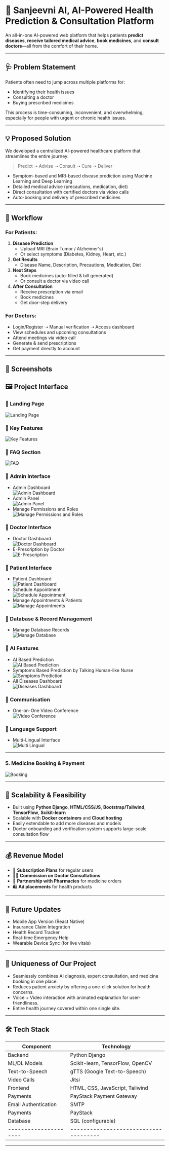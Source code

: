 # 🧠 Sanjeevni AI, AI-Powered Health Prediction & Consultation Platform

An all-in-one AI-powered web platform that helps patients **predict diseases**, **receive tailored medical advice**, **book medicines**, and **consult doctors**—all from the comfort of their home.

---

## 🩺 Problem Statement

Patients often need to jump across multiple platforms for:
- Identifying their health issues
- Consulting a doctor
- Buying prescribed medicines

This process is time-consuming, inconvenient, and overwhelming, especially for people with urgent or chronic health issues.

---

## 💡 Proposed Solution

We developed a centralized AI-powered healthcare platform that streamlines the entire journey:

> Predict ➝ Advise ➝ Consult ➝ Cure ➝ Deliver

- Symptom-based and MRI-based disease prediction using Machine Learning and Deep Learning
- Detailed medical advice (precautions, medication, diet)
- Direct consultation with certified doctors via video calls
- Auto-booking and delivery of prescribed medicines

---

## 🔁 Workflow

### For Patients:
1. **Disease Prediction**
   - Upload MRI (Brain Tumor / Alzheimer's)
   - Or select symptoms (Diabetes, Kidney, Heart, etc.)
2. **Get Results**
   - Disease Name, Description, Precautions, Medication, Diet
3. **Next Steps**
   - Book medicines (auto-filled & bill generated)
   - Or consult a doctor via video call
4. **After Consultation**
   - Receive prescription via email
   - Book medicines
   - Get door-step delivery

### For Doctors:
- Login/Register ➝ Manual verification ➝ Access dashboard
- View schedules and upcoming consultations
- Attend meetings via video call
- Generate & send prescriptions
- Get payment directly to account

---

## 📸 Screenshots

## 🖼️ Project Interface

### 🔹 Landing Page
![Landing Page](Project_Interface/Landing_Page.png)

### 🔹 Key Features
![Key Features](Project_Interface/Key_features.png)

### 🔹 FAQ Section
![FAQ](Project_Interface/FAQ.png)

### 🔹 Admin Interface
- Admin Dashboard  
  ![Admin Dashboard](Project_Interface/Admin_Dashboard.png)
- Admin Panel  
  ![Admin Panel](Project_Interface/Admin_Panel.png)
- Manage Permissions and Roles  
  ![Manage Permissions and Roles](Project_Interface/Manage_permisiions_and_roles.png)

### 🔹 Doctor Interface
- Doctor Dashboard  
  ![Doctor Dashboard](Project_Interface/Doctor_Dashboard.png)
- E-Prescription by Doctor  
  ![E-Prescription](Project_Interface/E-Prescription_by_doctor.png)

### 🔹 Patient Interface
- Patient Dashboard  
  ![Patient Dashboard](Project_Interface/Patient_Dashboard.png)
- Schedule Appointment  
  ![Schedule Appointment](Project_Interface/Schedule_Appointment.png)
- Manage Appointments & Patients  
  ![Manage Appointments](Project_Interface/Manage_Appointmnets_Paitents.png)

### 🔹 Database & Record Management
- Manage Database Records  
  ![Manage Database](Project_Interface/Manage_Database-Records.png)

### 🔹 AI Features
- AI Based Prediction  
  ![AI Based Prediction](Project_Interface/Ai_Based_Prediction.png)
- Symptoms Based Prediction by Talking Human-like Nurse  
  ![Symptoms Prediction](Project_Interface/Symptoms_Based_Prediction_by_talking_human_like_nurse.png)
- All Diseases Dashboard  
  ![Diseases Dashboard](Project_Interface/All_Diseases_dashboard.png)

### 🔹 Communication
- One-on-One Video Conference  
  ![Video Conference](Project_Interface/One_on_One_Video_Conference.png)

### 🔹 Language Support
- Multi-Lingual Interface  
  ![Multi Lingual](Project_Interface/Multi-Lingual.png)

---


### 5. Medicine Booking & Payment

![Booking](static/img/screenshots/medicine-booking.png)

---

## 🚀 Scalability & Feasibility

- Built using **Python Django**, **HTML/CSS/JS**, **Bootstrap/Tailwind**, **TensorFlow**, **Scikit-learn**
- Scalable with **Docker containers** and **Cloud hosting**
- Easily extendable to add more diseases and models
- Doctor onboarding and verification system supports large-scale consultation flow

---

## 💰 Revenue Model

- 💼 **Subscription Plans** for regular users
- 🧑‍⚕️ **Commission on Doctor Consultations**
- 💊 **Partnership with Pharmacies** for medicine orders
- 🛍️ **Ad placements** for health products

---

## 🔮 Future Updates

- Mobile App Version (React Native)
- Insurance Claim Integration
- Health Record Tracker
- Real-time Emergency Help
- Wearable Device Sync (for live vitals)

---

## 🧬 Uniqueness of Our Project

- Seamlessly combines AI diagnosis, expert consultation, and medicine booking in one place.
- Reduces patient anxiety by offering a one-click solution for health concerns.
- Voice + Video interaction with animated explanation for user-friendliness.
- Entire health journey covered within one single site.

---

## 🛠️ Tech Stack

| Component           |              Technology             |
|---------------------|-------------------------------------|
| Backend             | Python Django                       |
| ML/DL Models        | Scikit-learn, TensorFlow, OpenCV    |
| Text-to-Speech      | gTTS (Google Text-to-Speech)        |
| Video Calls         | Jitsi                               |
| Frontend            | HTML, CSS, JavaScript, Tailwind     |
| Payments            | PayStack Payment Gateway            |
| Email Authentication| SMTP                                |
| Payments            | PayStack                            |
| Database            | SQL (configurable)                  |
|---------------------|-------------------------------------|

---
